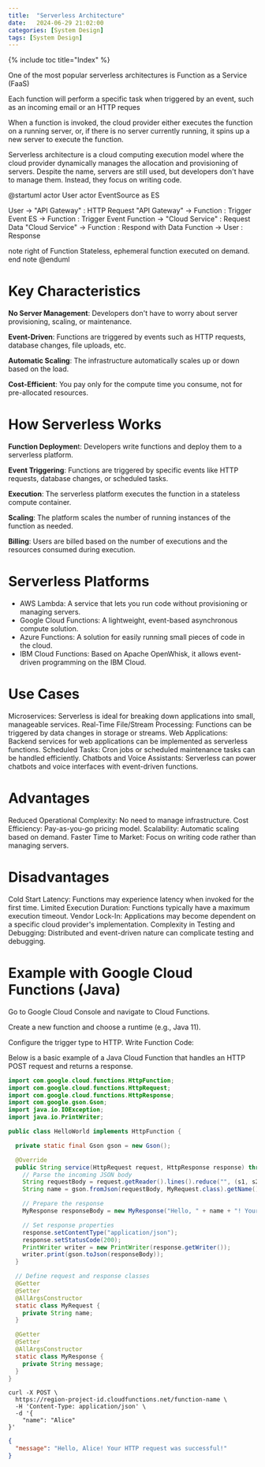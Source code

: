 ```yaml
---
title:  "Serverless Architecture"
date:   2024-06-29 21:02:00
categories: [System Design]
tags: [System Design]
---
```

{% include toc title="Index" %}

One of the most popular serverless architectures is Function as a Service (FaaS)

Each function will perform a specific task when triggered by an event, such as an incoming email or an HTTP reques

When a function is invoked, the cloud provider either executes the function on a running server, or, if there is no server currently running, it spins up a new server to execute the function.

Serverless architecture is a cloud computing execution model where the cloud provider dynamically manages the allocation and provisioning of servers. Despite the name, servers are still used, but developers don't have to manage them. Instead, they focus on writing code.

@startuml
actor User
actor EventSource as ES

User -> "API Gateway" : HTTP Request
"API Gateway" -> Function : Trigger Event
ES -> Function : Trigger Event
Function -> "Cloud Service" : Request Data
"Cloud Service" -> Function : Respond with Data
Function -> User : Response

note right of Function
Stateless, ephemeral function
executed on demand.
end note
@enduml


# Key Characteristics
**No Server Management**: Developers don't have to worry about server provisioning, scaling, or maintenance.

**Event-Driven**: Functions are triggered by events such as HTTP requests, database changes, file uploads, etc.

**Automatic Scaling**: The infrastructure automatically scales up or down based on the load.

**Cost-Efficient**: You pay only for the compute time you consume, not for pre-allocated resources.

# How Serverless Works

**Function Deploymen**t: Developers write functions and deploy them to a serverless platform.

**Event Triggering**: Functions are triggered by specific events like HTTP requests, database changes, or scheduled tasks.

**Execution**: The serverless platform executes the function in a stateless compute container.

**Scaling**: The platform scales the number of running instances of the function as needed.

**Billing**: Users are billed based on the number of executions and the resources consumed during execution.

# Serverless Platforms
- AWS Lambda: A service that lets you run code without provisioning or managing servers.
- Google Cloud Functions: A lightweight, event-based asynchronous compute solution.
- Azure Functions: A solution for easily running small pieces of code in the cloud.
- IBM Cloud Functions: Based on Apache OpenWhisk, it allows event-driven programming on the IBM Cloud.

# Use Cases
Microservices: Serverless is ideal for breaking down applications into small, manageable services.
Real-Time File/Stream Processing: Functions can be triggered by data changes in storage or streams.
Web Applications: Backend services for web applications can be implemented as serverless functions.
Scheduled Tasks: Cron jobs or scheduled maintenance tasks can be handled efficiently.
Chatbots and Voice Assistants: Serverless can power chatbots and voice interfaces with event-driven functions.

# Advantages
Reduced Operational Complexity: No need to manage infrastructure.
Cost Efficiency: Pay-as-you-go pricing model.
Scalability: Automatic scaling based on demand.
Faster Time to Market: Focus on writing code rather than managing servers.

# Disadvantages
Cold Start Latency: Functions may experience latency when invoked for the first time.
Limited Execution Duration: Functions typically have a maximum execution timeout.
Vendor Lock-In: Applications may become dependent on a specific cloud provider's implementation.
Complexity in Testing and Debugging: Distributed and event-driven nature can complicate testing and debugging.


# Example with Google Cloud Functions (Java)

Go to Google Cloud Console and navigate to Cloud Functions.

Create a new function and choose a runtime (e.g., Java 11).

Configure the trigger type to HTTP.
Write Function Code:

Below is a basic example of a Java Cloud Function that handles an HTTP POST request and returns a response.
```java
import com.google.cloud.functions.HttpFunction;
import com.google.cloud.functions.HttpRequest;
import com.google.cloud.functions.HttpResponse;
import com.google.gson.Gson;
import java.io.IOException;
import java.io.PrintWriter;

public class HelloWorld implements HttpFunction {

  private static final Gson gson = new Gson();

  @Override
  public String service(HttpRequest request, HttpResponse response) throws IOException {
    // Parse the incoming JSON body
    String requestBody = request.getReader().lines().reduce("", (s1, s2) -> s1 + s2);
    String name = gson.fromJson(requestBody, MyRequest.class).getName();

    // Prepare the response
    MyResponse responseBody = new MyResponse("Hello, " + name + "! Your HTTP request was successful!");

    // Set response properties
    response.setContentType("application/json");
    response.setStatusCode(200);
    PrintWriter writer = new PrintWriter(response.getWriter());
    writer.print(gson.toJson(responseBody));
  }

  // Define request and response classes
  @Getter
  @Setter
  @AllArgsConstructor    
  static class MyRequest {
    private String name;
  }

  @Getter
  @Setter
  @AllArgsConstructor
  static class MyResponse {
    private String message;
  }
}

```

```curl
curl -X POST \
  https://region-project-id.cloudfunctions.net/function-name \
  -H 'Content-Type: application/json' \
  -d '{
    "name": "Alice"
}'
```

```json
{
  "message": "Hello, Alice! Your HTTP request was successful!"
}
```